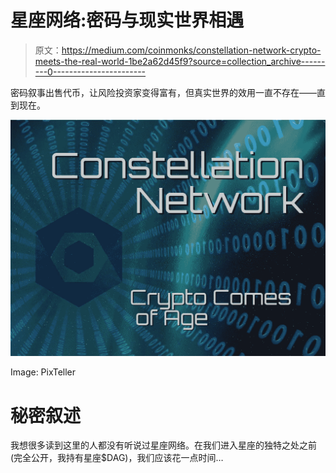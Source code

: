 # 星座网络:密码与现实世界相遇

> 原文：<https://medium.com/coinmonks/constellation-network-crypto-meets-the-real-world-1be2a62d45f9?source=collection_archive---------0----------------------->

密码叙事出售代币，让风险投资家变得富有，但真实世界的效用一直不存在——直到现在。

![](img/7ce5c03cae45b8b20ebc4263c2900b2b.png)

Image: PixTeller

# 秘密叙述

我想很多读到这里的人都没有听说过星座网络。在我们进入星座的独特之处之前(完全公开，我持有星座$DAG)，我们应该花一点时间…